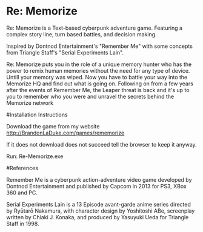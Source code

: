 # Re: Memorize
Re: Memorize is a Text-based cyberpunk adventure game. Featuring a complex story line, turn based battles, and decision making.

Inspired by Dontnod Entertainment's "Remember Me" with some concepts from Triangle Staff's "Serial Experiments Lain".

Re: Memorize puts you in the role of a unique memory hunter who has the power to remix human memories without the need for any type of device. Untill your memory was wiped. Now you have to battle your way into the Memorize HQ and find out what is going on. Following on from a few years after the events of Remember Me, the Leaper threat is back and it's up to you to remember who you were and unravel the secrets behind the Memorize network

#Installation Instructions

Download the game from my website http://BrandonLaDuke.com/games/rememorize

If it does not download does not succeed tell the browser to keep it anyway.

Run: Re-Memorize.exe

#References

Remember Me is a cyberpunk action-adventure video game developed by Dontnod Entertainment and published by Capcom in 2013 for PS3, XBox 360 and PC.

Serial Experiments Lain is a 13 Episode avant-garde anime series directed by Ryūtarō Nakamura, with character design by Yoshitoshi ABe, screenplay written by Chiaki J. Konaka, and produced by Yasuyuki Ueda for Triangle Staff in 1998.
